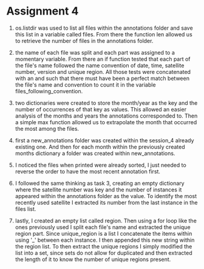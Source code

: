 # Assignment 4

1) os.listdir was used to list all files within the annotations folder and save this list in a variable called files. From there the function len allowed us to retrieve the number of files in the annotations folder.

2) the name of each file was split and each part was assigned to a momentary variable. From there an if function tested that each part of the file's name followed the name convention of date, time, satellite number, version and unique region. All those tests were concatenated with an and such that there must have been a perfect match between the file's name and convention to count it in the variable files_following_convention.

3) two dictionaries were created to store the month/year as the key and the number of occurrences of that key as values. This allowed an easier analysis of the months and years the annotations corresponded to. Then a simple max function allowed us to extrapolate the month that occurred the most among the files.
   
4) first a new_annotations folder was created within the session_4 already existing one. And then for each month within the previously created months dictionary a folder was created within new_annotations.

5) I noticed the files when printed were already sorted, I just needed to reverse the order to have the most recent annotation first.

6) I followed the same thinking as task 3, creating an empty dictionary where the satellite number was key and the number of instances it appeared within the annotations folder as the value. To identify the most recently used satellite I extracted its number from the last instance in the files list.

7) lastly, I created an empty list called region. Then using a for loop like the ones previously used I split each file's name and extracted the unique region part. Since unique_region is a list I concatenate the items within using '_' between each instance. I then appended this new string within the region list. To then extract the unique regions I simply modified the list into a set, since sets do not allow for duplicated and then extracted the length of it to know the number of unique regions present.
